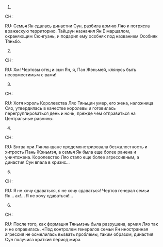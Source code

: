 1. 
CH:

RU:
Семья Ян сдалась династии Сун, разбила армию Ляо и потрясла вражескую территорию. Тайцзун назначил Ян Е маршалом, охраняющим Сюнгуань, и подарил ему особняк под названием Особняк Тяньбо.

2.
CH:

RU:
Хм! Чертовы отец и сын Ян, я, Пан Жэньмей, клянусь быть несовместимым с вами!

3.

CH:

RU:
Хотя король Королевства Ляо Тяньцин умер, его жена, наложница Сяо, утвердилась в качестве королевы и готовилась перегруппироваться день и ночь, прежде чем отправиться на Центральные равнины.

4.

CH:

RU:
Битва при Лянланшане продемонстрировала безжалостность и хитрость Пань Жэньмэя, а семья Ян была еще более ранена и уничтожена. Королевство Ляо стало еще более агрессивным, а династия Сун впала в кризис...

5.

CH:

RU:
Я не хочу сдаваться, я не хочу сдаваться! Чертов генерал семьи Ян... ах!... Я не хочу сдаваться!...

6.

CH:

RU:
После того, как формация Тяньмэнь была разрушена, армия Ляо так и не оправилась. «Под контролем генералов семьи Ян иностранная агрессия не осмелилась вызвать проблемы, таким образом, династия Сун получила краткий период мира.

